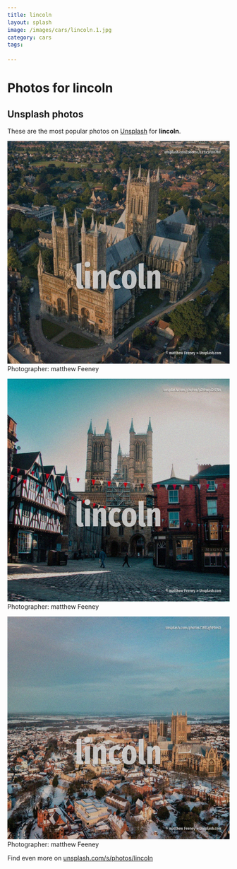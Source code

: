 ```yaml
---
title: lincoln
layout: splash
image: /images/cars/lincoln.1.jpg
category: cars
tags:

---
```

# Photos for lincoln
 
## Unsplash photos
These are the most popular photos on [Unsplash](https://unsplash.com) for **lincoln**.
 
![lincoln](/images/cars/lincoln.1.jpg)
Photographer:  matthew Feeney
 
![lincoln](/images/cars/lincoln.2.jpg)
Photographer:  matthew Feeney
 
![lincoln](/images/cars/lincoln.3.jpg)
Photographer:  matthew Feeney
 
Find even more on [unsplash.com/s/photos/lincoln](https://unsplash.com/s/photos/lincoln)
 
